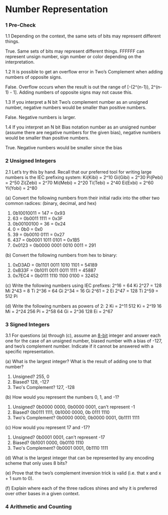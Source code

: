 # Number Representation

### 1 Pre-Check

1.1 Depending on the context, the same sets of bits may represent different things.

True. Same sets of bits may represent different things. FFFFFF can represent unsign number, sign number or color depending on the interpretation.

1.2 It is possible to get an overflow error in Two’s Complement when adding numbers of opposite signs.

False. Overflow occurs when the result is out the range of [-(2^(n-1)), 2^(n-1) - 1]. Adding numbers of opposite signs may not cause this.

1.3 If you interpret a N bit Two’s complement number as an unsigned number, negative numbers would be smaller than positive numbers.

False. Negative numbers is larger.

1.4 If you interpret an N bit Bias notation number as an unsigned number (assume there are negative numbers for the given bias), negative numbers would be smaller than positive numbers.

True. Negative numbers would be smaller since the bias

### 2 Unsigned Integers

2.1 Let’s try this by hand. Recall that our preferred tool for writing large numbers is
the IEC prefixing system:
Ki(Kibi) = 2^10  Gi(Gibi) = 2^30  Pi(Pebi) = 2^50  Zi(Zebi) = 2^70
Mi(Mebi) = 2^20  Ti(Tebi) = 2^40  Ei(Exbi) = 2^60  Yi(Yobi) = 2^80

(a) Convert the following numbers from their initial radix into the other two
common radices: (binary, decimal, and hex)
  1. 0b10010011 = 147  = 0x93
  2. 63 = 0b0011 1111 = 0x3F
  3. 0b00100100 = 36 = 0x24
  4. 0 = 0b0 = 0x0
  5. 39 = 0b0010 0111 = 0x27
  6. 437 = 0b0001 1011 0101 = 0x1B5
  7. 0x0123 = 0b0000 0001 0010 0011 = 291

(b) Convert the following numbers from hex to binary:
  1. 0xD3AD = 0b1101 0011 1010 1101 = 54189
  2. 0xB33F = 0b1011 0011 0011 1111 = 45887
  3. 0x7EC4 = 0b0111 1110 1100 0100 = 32452

(c) Write the following numbers using IEC prefixes:
  2^16 = 64 Ki 
  2^27 = 128 Mi
  2^43 = 8 Ti
  2^36 = 64 Gi
  2^34 = 16 Gi
  2^61 = 2 Ei
  2^47 = 128 Ti
  2^59 = 512 Pi


(d) Write the following numbers as powers of 2:
  2 Ki = 2^11
  512 Ki = 2^19
  16 Mi = 2^24
  256 Pi = 2^58
  64 Gi = 2^36
  128 Ei = 2^67

### 3 Signed Integers

3.1 For questions (a) through (c), assume an <u>8-bit</u> integer and answer each one for the case of an unsigned number, biased number with a bias of -127, and two’s complement number. Indicate if it cannot be answered with a specific representation.

(a) What is the largest integer? What is the result of adding one to that number?

1. Unsigned? 255, 0
2. Biased? 128, -127
3. Two's Complement? 127, -128

(b) How would you represent the numbers 0, 1, and -1?

1. Unsigned? 0b0000 0000, 0b0000 0001, can't represent -1
2. Biased? 0b0111 1111, 0b1000 0000, 0b 0111 1110
3. Two's Complement? 0b0000 0000, 0b0000 0001, 0b1111 1111

(c) How would you represent 17 and -17?

1. Unsigned? 0b0001 0001, can't represent -17
2. Biased? 0b1001 0000, 0b0110 1110
3. Two's Complement? 0b0001 0001, 0b1110 1111

(d) What is the largest integer that can be represented by any encoding scheme that only uses 8 bits?

(e) Prove that the two’s complement inversion trick is valid (i.e. that x and x + 1 sum to 0).

(f) Explain where each of the three radices shines and why it is preferred over other bases in a given context.

### 4 Arithmetic and Counting
